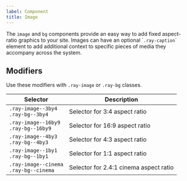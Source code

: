 ```yaml
---
label: Component
title: Image
---
```


<page-intro>The `image` and `bg` components provide an easy way to add fixed aspect-ratio graphics to your site. Images can have an optional \``.ray-caption`\` element to add additional context to specific pieces of media they accompany across the system.</page-intro>

<component
    name="Image 16x9 with caption"
    component="image"
    variation="image--16by9"
    >
</component>

<component
    name="Image 16x9 with caption (RTL)"
    component="image"
    variation="rtl-image--16by9"
    >
</component>

<component
    name="Image 4x3 with caption"
    component="image"
    variation="image--4by3"
    >
</component>

<component
    name="Image 4x3 with caption (RTL)"
    component="image"
    variation="rtl-image--4by3"
    >
</component>

<component
    name="Image 3x4"
    component="image"
    variation="image--3by4"
    >
</component>

## Modifiers

Use these modifiers with `.ray-image` or `.ray-bg` classes.

| Selector                                  | Description                            |
| ----------------------------------------- | -------------------------------------- |
| `.ray-image--3by4`<br>`.ray-bg--3by4`     | Selector for 3:4 aspect ratio          |
| `.ray-image--16by9`<br>`.ray-bg--16by9`   | Selector for 16:9 aspect ratio         |
| `.ray-image--4by3`<br>`.ray-bg--4by3`     | Selector for 4:3 aspect ratio          |
| `.ray-image--1by1`<br>`.ray-bg--1by1`     | Selector for 1:1 aspect ratio          |
| `.ray-image--cinema`<br>`.ray-bg--cinema` | Selector for 2.4:1 cinema aspect ratio |
